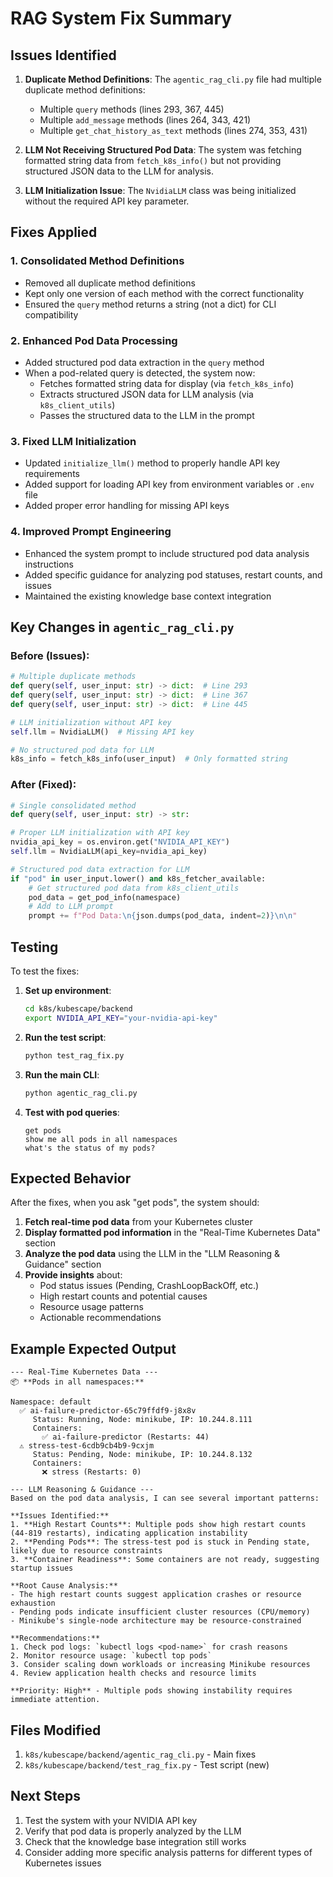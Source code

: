 # RAG System Fix Summary

## Issues Identified

1. **Duplicate Method Definitions**: The `agentic_rag_cli.py` file had multiple duplicate method definitions:

   - Multiple `query` methods (lines 293, 367, 445)
   - Multiple `add_message` methods (lines 264, 343, 421)
   - Multiple `get_chat_history_as_text` methods (lines 274, 353, 431)

2. **LLM Not Receiving Structured Pod Data**: The system was fetching formatted string data from `fetch_k8s_info()` but not providing structured JSON data to the LLM for analysis.

3. **LLM Initialization Issue**: The `NvidiaLLM` class was being initialized without the required API key parameter.

## Fixes Applied

### 1. Consolidated Method Definitions

- Removed all duplicate method definitions
- Kept only one version of each method with the correct functionality
- Ensured the `query` method returns a string (not a dict) for CLI compatibility

### 2. Enhanced Pod Data Processing

- Added structured pod data extraction in the `query` method
- When a pod-related query is detected, the system now:
  - Fetches formatted string data for display (via `fetch_k8s_info`)
  - Extracts structured JSON data for LLM analysis (via `k8s_client_utils`)
  - Passes the structured data to the LLM in the prompt

### 3. Fixed LLM Initialization

- Updated `initialize_llm()` method to properly handle API key requirements
- Added support for loading API key from environment variables or `.env` file
- Added proper error handling for missing API keys

### 4. Improved Prompt Engineering

- Enhanced the system prompt to include structured pod data analysis instructions
- Added specific guidance for analyzing pod statuses, restart counts, and issues
- Maintained the existing knowledge base context integration

## Key Changes in `agentic_rag_cli.py`

### Before (Issues):

```python
# Multiple duplicate methods
def query(self, user_input: str) -> dict:  # Line 293
def query(self, user_input: str) -> dict:  # Line 367
def query(self, user_input: str) -> dict:  # Line 445

# LLM initialization without API key
self.llm = NvidiaLLM()  # Missing API key

# No structured pod data for LLM
k8s_info = fetch_k8s_info(user_input)  # Only formatted string
```

### After (Fixed):

```python
# Single consolidated method
def query(self, user_input: str) -> str:

# Proper LLM initialization with API key
nvidia_api_key = os.environ.get("NVIDIA_API_KEY")
self.llm = NvidiaLLM(api_key=nvidia_api_key)

# Structured pod data extraction for LLM
if "pod" in user_input.lower() and k8s_fetcher_available:
    # Get structured pod data from k8s_client_utils
    pod_data = get_pod_info(namespace)
    # Add to LLM prompt
    prompt += f"Pod Data:\n{json.dumps(pod_data, indent=2)}\n\n"
```

## Testing

To test the fixes:

1. **Set up environment**:

   ```bash
   cd k8s/kubescape/backend
   export NVIDIA_API_KEY="your-nvidia-api-key"
   ```

2. **Run the test script**:

   ```bash
   python test_rag_fix.py
   ```

3. **Run the main CLI**:

   ```bash
   python agentic_rag_cli.py
   ```

4. **Test with pod queries**:
   ```
   get pods
   show me all pods in all namespaces
   what's the status of my pods?
   ```

## Expected Behavior

After the fixes, when you ask "get pods", the system should:

1. **Fetch real-time pod data** from your Kubernetes cluster
2. **Display formatted pod information** in the "Real-Time Kubernetes Data" section
3. **Analyze the pod data** using the LLM in the "LLM Reasoning & Guidance" section
4. **Provide insights** about:
   - Pod status issues (Pending, CrashLoopBackOff, etc.)
   - High restart counts and potential causes
   - Resource usage patterns
   - Actionable recommendations

## Example Expected Output

```
--- Real-Time Kubernetes Data ---
📦 **Pods in all namespaces:**

Namespace: default
  ✅ ai-failure-predictor-65c79ffdf9-j8x8v
     Status: Running, Node: minikube, IP: 10.244.8.111
     Containers:
       ✅ ai-failure-predictor (Restarts: 44)
  ⚠️ stress-test-6cdb9cb4b9-9cxjm
     Status: Pending, Node: minikube, IP: 10.244.8.132
     Containers:
       ❌ stress (Restarts: 0)

--- LLM Reasoning & Guidance ---
Based on the pod data analysis, I can see several important patterns:

**Issues Identified:**
1. **High Restart Counts**: Multiple pods show high restart counts (44-819 restarts), indicating application instability
2. **Pending Pods**: The stress-test pod is stuck in Pending state, likely due to resource constraints
3. **Container Readiness**: Some containers are not ready, suggesting startup issues

**Root Cause Analysis:**
- The high restart counts suggest application crashes or resource exhaustion
- Pending pods indicate insufficient cluster resources (CPU/memory)
- Minikube's single-node architecture may be resource-constrained

**Recommendations:**
1. Check pod logs: `kubectl logs <pod-name>` for crash reasons
2. Monitor resource usage: `kubectl top pods`
3. Consider scaling down workloads or increasing Minikube resources
4. Review application health checks and resource limits

**Priority: High** - Multiple pods showing instability requires immediate attention.
```

## Files Modified

1. `k8s/kubescape/backend/agentic_rag_cli.py` - Main fixes
2. `k8s/kubescape/backend/test_rag_fix.py` - Test script (new)

## Next Steps

1. Test the system with your NVIDIA API key
2. Verify that pod data is properly analyzed by the LLM
3. Check that the knowledge base integration still works
4. Consider adding more specific analysis patterns for different types of Kubernetes issues
